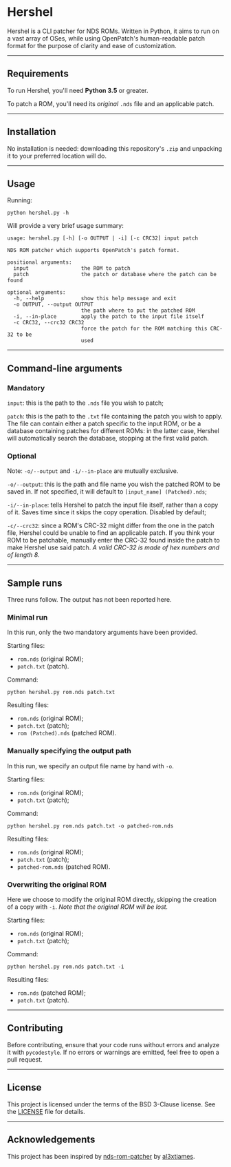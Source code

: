 # Hershel

Hershel is a CLI patcher for NDS ROMs. Written in Python, it aims to run on a
vast array of OSes, while using OpenPatch's human-readable patch format for the
purpose of clarity and ease of customization.

-----

## Requirements

To run Hershel, you'll need **Python 3.5** or greater.

To patch a ROM, you'll need its _original_ `.nds` file and an applicable patch.

-----

## Installation

No installation is needed: downloading this repository's `.zip` and unpacking
it to your preferred location will do.

-----

## Usage

Running:

    python hershel.py -h

Will provide a very brief usage summary:

    usage: hershel.py [-h] [-o OUTPUT | -i] [-c CRC32] input patch
    
    NDS ROM patcher which supports OpenPatch's patch format.
    
    positional arguments:
      input                 the ROM to patch
      patch                 the patch or database where the patch can be found
    
    optional arguments:
      -h, --help            show this help message and exit
      -o OUTPUT, --output OUTPUT
                            the path where to put the patched ROM
      -i, --in-place        apply the patch to the input file itself
      -c CRC32, --crc32 CRC32
                            force the patch for the ROM matching this CRC-32 to be
                            used
-----

## Command-line arguments

### Mandatory

`input`: this is the path to the `.nds` file you wish to patch;

`patch`: this is the path to the `.txt` file containing the patch you wish to
apply. The file can contain either a patch specific to the input ROM, or be a
database containing patches for different ROMs: in the latter case, Hershel
will automatically search the database, stopping at the first valid patch.

### Optional

Note: `-o/--output` and `-i/--in-place` are mutually exclusive.

`-o/--output`: this is the path and file name you wish the patched ROM to be
saved in. If not specified, it will default to `[input_name] (Patched).nds`;

`-i/--in-place`: tells Hershel to patch the input file itself, rather than a
copy of it. Saves time since it skips the copy operation. Disabled by default;

`-c/--crc32`: since a ROM's CRC-32 might differ from the one in the patch file,
Hershel could be unable to find an applicable patch. If you think your ROM to
be patchable, manually enter the CRC-32 found inside the patch to make Hershel
use said patch. _A valid CRC-32 is made of hex numbers and of length 8._

-----

## Sample runs

Three runs follow. The output has not been reported here.

### Minimal run

In this run, only the two mandatory arguments have been provided.

Starting files:
 - `rom.nds` (original ROM);
 - `patch.txt` (patch).

Command:

    python hershel.py rom.nds patch.txt

Resulting files:
 - `rom.nds` (original ROM);
 - `patch.txt` (patch);
 - `rom (Patched).nds` (patched ROM).

### Manually specifying the output path

In this run, we specify an output file name by hand with `-o`.

Starting files:
 - `rom.nds` (original ROM);
 - `patch.txt` (patch);

Command:

    python hershel.py rom.nds patch.txt -o patched-rom.nds

Resulting files:
 - `rom.nds` (original ROM);
 - `patch.txt` (patch);
 - `patched-rom.nds` (patched ROM).

### Overwriting the original ROM

Here we choose to modify the original ROM directly, skipping the creation of a
copy with `-i`. _Note that the original ROM will be lost._

Starting files:
 - `rom.nds` (original ROM);
 - `patch.txt` (patch);

Command:

    python hershel.py rom.nds patch.txt -i

Resulting files:
 - `rom.nds` (patched ROM);
 - `patch.txt` (patch).

-----

## Contributing

Before contributing, ensure that your code runs without errors and analyze it
with `pycodestyle`. If no errors or warnings are emitted, feel free to open a
pull request.

-----

## License

This project is licensed under the terms of the BSD 3-Clause license. See the
[LICENSE](LICENSE) file for details.

-----

## Acknowledgements

This project has been inspired by [nds-rom-patcher](https://github.com/al3xtjames/nds-rom-patcher) by [al3xtjames](https://github.com/al3xtjames).
